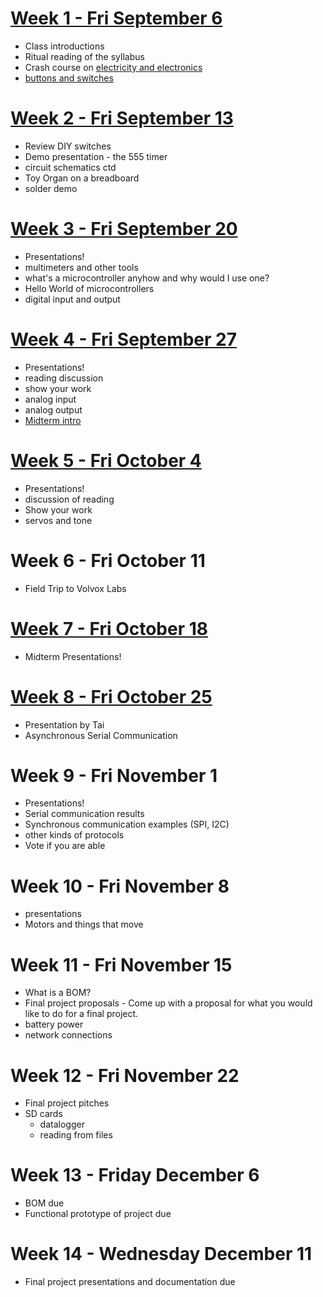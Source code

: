 # [Week 1 - Fri September 6](week1.md)
* Class introductions
* Ritual reading of the syllabus
* Crash course on [electricity and electronics](week1/notes.md)
* [buttons and switches](week3/switches.md)

# [Week 2 - Fri September 13](week2/main.md)
* Review DIY switches
* Demo presentation - the 555 timer
* circuit schematics ctd
* Toy Organ on a breadboard
* solder demo 

# [Week 3 - Fri September 20](week3/main.md)
* Presentations!
* multimeters and other tools
* what's a microcontroller anyhow and why would I use one?
* Hello World of microcontrollers
* digital input and output

# [Week 4 - Fri September 27](week4/main.md)
* Presentations!
* reading discussion
* show your work
* analog input
* analog output
* [Midterm intro](midterm.md)

# [Week 5 - Fri October 4](week5/main.md)
* Presentations!
* discussion of reading
* Show your work
* servos and tone

# Week 6 - Fri October 11
* Field Trip to Volvox Labs

# [Week 7 - Fri October 18](week6/main.md)
* Midterm Presentations!
 
# [Week 8 - Fri October 25](week7/main.md)
* Presentation by Tai
* Asynchronous Serial Communication

# Week 9 - Fri November 1
* Presentations!
* Serial communication results
* Synchronous communication examples (SPI, I2C)
* other kinds of protocols
* Vote if you are able
 
# Week 10 - Fri November 8
* presentations
* Motors and things that move

# Week 11 - Fri November 15
* What is a BOM?
* Final project proposals - Come up with a proposal for what you would like to do for a final project. 
* battery power
* network connections

# Week 12 - Fri November 22 
* Final project pitches
* SD cards
  * datalogger
  * reading from files

# Week 13 - Friday December 6
* BOM due
* Functional prototype of project due

# Week 14 - Wednesday December 11
* Final project presentations and documentation due